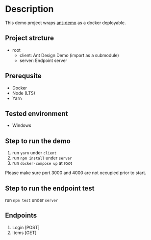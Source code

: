 # Description

This demo project wraps [ant-demo](https://github.com/ting-yun-career/antd-demo) as a docker deployable.

## Project strcture

- root
  - client: Ant Design Demo (import as a submodule)
  - server: Endpoint server

## Prerequsite

- Docker
- Node (LTS)
- Yarn

## Tested environment

- Windows

## Step to run the demo

1. run `yarn` under `client`
2. run `npm install` under `server`
3. run `docker-compose up` at root

Please make sure port 3000 and 4000 are not occupied prior to start.

## Step to run the endpoint test

run `npm test` under `server`

## Endpoints

1. Login [POST]
2. Items [GET]

